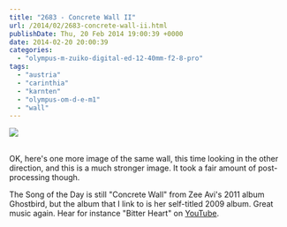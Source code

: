```yaml
---
title: "2683 - Concrete Wall II"
url: /2014/02/2683-concrete-wall-ii.html
publishDate: Thu, 20 Feb 2014 19:00:39 +0000
date: 2014-02-20 20:00:39
categories: 
  - "olympus-m-zuiko-digital-ed-12-40mm-f2-8-pro"
tags: 
  - "austria"
  - "carinthia"
  - "karnten"
  - "olympus-om-d-e-m1"
  - "wall"
---
```

<div class="container">
<div class="center"><a target="_blank" href="https://d25zfm9zpd7gm5.cloudfront.net/1200x1200/2014/20140218_133657_lr_plain.jpg"><img src="https://d25zfm9zpd7gm5.cloudfront.net/0600x0600/2014/20140218_133657_lr_plain.jpg" /></a></div>
</div>
<br />

OK, here's one more image of the same wall, this time looking in the other direction, and this is a much stronger image. It took a fair amount of post-processing though.

 The Song of the Day is still "Concrete Wall" from Zee Avi's 2011 album Ghostbird, but the album that I link to is her self-titled 2009 album. Great music again. Hear for instance "Bitter Heart" on <a href="https://www.youtube.com/watch?v=EpDXra9Zbk4" target="_blank">YouTube</a>.
